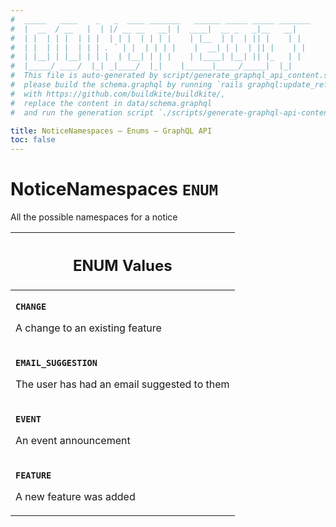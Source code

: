 ```yaml
---
#  _____   ____    _   _  ____ _______   ______ _____ _____ _______
#  |  __  / __   |  | |/ __ __   __| |  ____|  __ _   _|__   __|
#  | |  | | |  | | |  | | |  | | | |    | |__  | |  | || |    | |
#  | |  | | |  | | | . ` | |  | | | |    |  __| | |  | || |    | |
#  | |__| | |__| | | |  | |__| | | |    | |____| |__| || |_   | |
#  |_____/ ____/  |_| _|____/  |_|    |______|_____/_____|  |_|
#  This file is auto-generated by script/generate_graphql_api_content.sh,
#  please build the schema.graphql by running `rails graphql:update_reference_schema`
#  with https://github.com/buildkite/buildkite/,
#  replace the content in data/schema.graphql
#  and run the generation script `./scripts/generate-graphql-api-content.sh`.

title: NoticeNamespaces – Enums – GraphQL API
toc: false
---
```

<!-- vale off -->
<h1 class="has-pills" data-algolia-exclude>
  NoticeNamespaces
  <span class="pill pill--enum pill--normal-case pill--large"><code>ENUM</code></span>
</h1>
<!-- vale on -->


All the possible namespaces for a notice









<table class="responsive-table responsive-table--single-column-rows">
  <thead>
    <th>
      <h2 data-algolia-exclude>ENUM Values</h2>
    </th>
  </thead>
  <tbody>
    <tr><td><p><strong><code>CHANGE</code></strong></p><p>A change to an existing feature</p></td></tr><tr><td><p><strong><code>EMAIL_SUGGESTION</code></strong></p><p>The user has had an email suggested to them</p></td></tr><tr><td><p><strong><code>EVENT</code></strong></p><p>An event announcement</p></td></tr><tr><td><p><strong><code>FEATURE</code></strong></p><p>A new feature was added</p></td></tr>
  </tbody>
</table>
